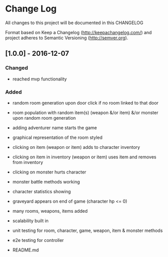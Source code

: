 # Change Log
All changes to this project will be documented in this CHANGELOG

Format based on Keep a Changelog (http://keepachangelog.com/)
and project adheres to Semantic Versioning (http://semver.org).


## [1.0.0] - 2016-12-07
### Changed
- reached mvp functionality

### Added
- random room generation upon door click if no room linked to that door
- room population with random item(s) (weapon &/or item) &/or monster upon random room generation
- adding adventurer name starts the game
- graphical representation of the room styled
- clicking on item (weapon or item) adds to character inventory
- clicking on item in inventory (weapon or item) uses item and removes from inventory
- clicking on monster hurts character
- monster battle methods working
- character statistics showing
- graveyard appears on end of game (character hp <= 0)
- many rooms, weapons, items added

- scalability built in

- unit testing for room, character, game, weapon, item & monster methods
- e2e testing for controller
- README.md
